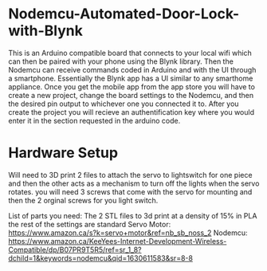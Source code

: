 # Nodemcu-Automated-Door-Lock-with-Blynk

This is an Arduino compatible board that connects to your local wifi which can then be paired with your phone using the Blynk library. Then the Nodemcu can receive commands coded in Arduino and with the UI through a smartphone. Essentially the Blynk app has a UI similar to any smarthome appliance. Once you get the mobile app from the app store you will have to create a new project, change the board settings to the Nodemcu, and then the desired pin output to whichever one you connected it to. After you create the project you will recieve an authentification key where you would enter it in the section requested in the arduino code.

# Hardware Setup
Will need to 3D print 2 files to attach the servo to lightswitch for one piece and then the other acts as a mechanism to turn off the lights when the servo rotates. you will need 3 screws that come with the servo for mounting and then the 2 orginal screws for you light switch.

List of parts you need:
The 2 STL files to 3d print at a density of 15% in PLA the rest of the settings are standard
Servo Motor: https://www.amazon.ca/s?k=servo+motor&ref=nb_sb_noss_2
Nodemcu: https://www.amazon.ca/KeeYees-Internet-Development-Wireless-Compatible/dp/B07PR9T5R5/ref=sr_1_8?dchild=1&keywords=nodemcu&qid=1630611583&sr=8-8
